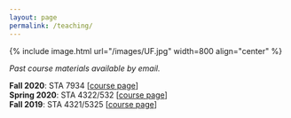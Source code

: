 ```yaml
---
layout: page
permalink: /teaching/
---
```

{% include image.html url="/images/UF.jpg" width=800 align="center" %}


*Past course materials available by email.*  

**Fall 2020**: STA 7934 [[course page](/F20_STA7934)]  
**Spring 2020**: STA 4322/532 [[course page](/S20_STA4322)]  
**Fall 2019**: STA 4321/5325 [[course page](/F19_STA4321)]  
